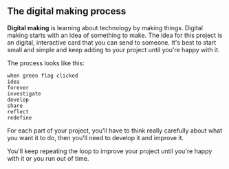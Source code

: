 ## The digital making process

**Digital making** is learning about technology by making things. Digital making starts with an idea of something to make. The idea for this project is an digital, interactive card that you can send to someone. It's best to start small and simple and keep adding to your project until you're happy with it.  

The process looks like this:

```blocks3
when green flag clicked
idea
forever
investigate
develop
share
reflect
redefine
```

For each part of your project, you'll have to think really carefully about what you want it to do, then you'll need to develop it and improve it.

You'll keep repeating the loop to improve your project until you're happy with it or you run out of time. 


 
